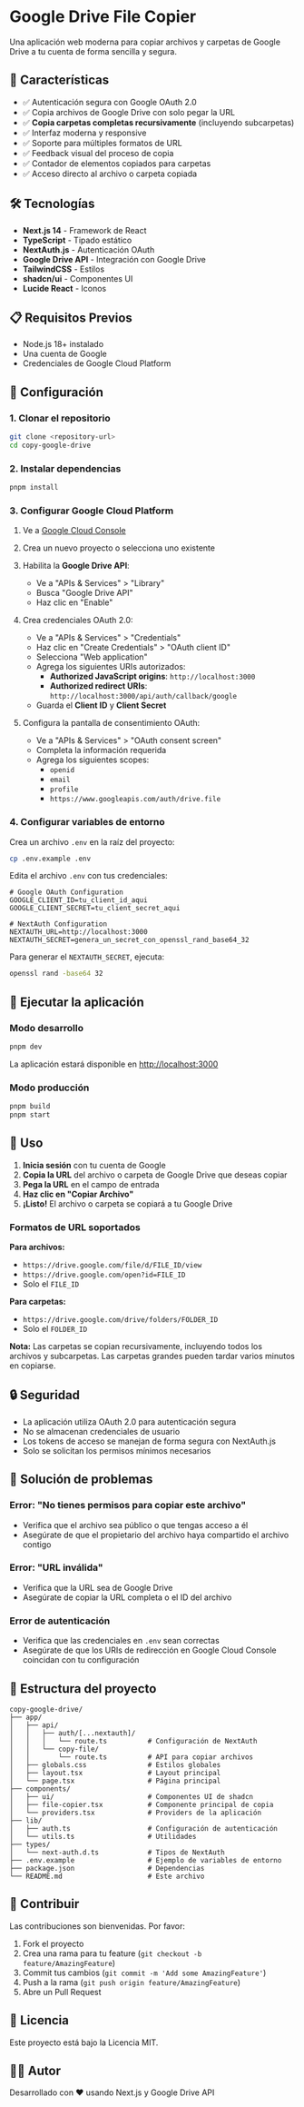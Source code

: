 # Google Drive File Copier

Una aplicación web moderna para copiar archivos y carpetas de Google Drive a tu cuenta de forma sencilla y segura.

## 🚀 Características

- ✅ Autenticación segura con Google OAuth 2.0
- ✅ Copia archivos de Google Drive con solo pegar la URL
- ✅ **Copia carpetas completas recursivamente** (incluyendo subcarpetas)
- ✅ Interfaz moderna y responsive
- ✅ Soporte para múltiples formatos de URL
- ✅ Feedback visual del proceso de copia
- ✅ Contador de elementos copiados para carpetas
- ✅ Acceso directo al archivo o carpeta copiada

## 🛠️ Tecnologías

- **Next.js 14** - Framework de React
- **TypeScript** - Tipado estático
- **NextAuth.js** - Autenticación OAuth
- **Google Drive API** - Integración con Google Drive
- **TailwindCSS** - Estilos
- **shadcn/ui** - Componentes UI
- **Lucide React** - Iconos

## 📋 Requisitos Previos

- Node.js 18+ instalado
- Una cuenta de Google
- Credenciales de Google Cloud Platform

## 🔧 Configuración

### 1. Clonar el repositorio

```bash
git clone <repository-url>
cd copy-google-drive
```

### 2. Instalar dependencias

```bash
pnpm install
```

### 3. Configurar Google Cloud Platform

1. Ve a [Google Cloud Console](https://console.cloud.google.com/)
2. Crea un nuevo proyecto o selecciona uno existente
3. Habilita la **Google Drive API**:
   - Ve a "APIs & Services" > "Library"
   - Busca "Google Drive API"
   - Haz clic en "Enable"

4. Crea credenciales OAuth 2.0:
   - Ve a "APIs & Services" > "Credentials"
   - Haz clic en "Create Credentials" > "OAuth client ID"
   - Selecciona "Web application"
   - Agrega los siguientes URIs autorizados:
     - **Authorized JavaScript origins**: `http://localhost:3000`
     - **Authorized redirect URIs**: `http://localhost:3000/api/auth/callback/google`
   - Guarda el **Client ID** y **Client Secret**

5. Configura la pantalla de consentimiento OAuth:
   - Ve a "APIs & Services" > "OAuth consent screen"
   - Completa la información requerida
   - Agrega los siguientes scopes:
     - `openid`
     - `email`
     - `profile`
     - `https://www.googleapis.com/auth/drive.file`

### 4. Configurar variables de entorno

Crea un archivo `.env` en la raíz del proyecto:

```bash
cp .env.example .env
```

Edita el archivo `.env` con tus credenciales:

```env
# Google OAuth Configuration
GOOGLE_CLIENT_ID=tu_client_id_aqui
GOOGLE_CLIENT_SECRET=tu_client_secret_aqui

# NextAuth Configuration
NEXTAUTH_URL=http://localhost:3000
NEXTAUTH_SECRET=genera_un_secret_con_openssl_rand_base64_32
```

Para generar el `NEXTAUTH_SECRET`, ejecuta:

```bash
openssl rand -base64 32
```

## 🚀 Ejecutar la aplicación

### Modo desarrollo

```bash
pnpm dev
```

La aplicación estará disponible en [http://localhost:3000](http://localhost:3000)

### Modo producción

```bash
pnpm build
pnpm start
```

## 📖 Uso

1. **Inicia sesión** con tu cuenta de Google
2. **Copia la URL** del archivo o carpeta de Google Drive que deseas copiar
3. **Pega la URL** en el campo de entrada
4. **Haz clic en "Copiar Archivo"**
5. **¡Listo!** El archivo o carpeta se copiará a tu Google Drive

### Formatos de URL soportados

**Para archivos:**
- `https://drive.google.com/file/d/FILE_ID/view`
- `https://drive.google.com/open?id=FILE_ID`
- Solo el `FILE_ID`

**Para carpetas:**
- `https://drive.google.com/drive/folders/FOLDER_ID`
- Solo el `FOLDER_ID`

**Nota:** Las carpetas se copian recursivamente, incluyendo todos los archivos y subcarpetas. Las carpetas grandes pueden tardar varios minutos en copiarse.

## 🔒 Seguridad

- La aplicación utiliza OAuth 2.0 para autenticación segura
- No se almacenan credenciales de usuario
- Los tokens de acceso se manejan de forma segura con NextAuth.js
- Solo se solicitan los permisos mínimos necesarios

## 🐛 Solución de problemas

### Error: "No tienes permisos para copiar este archivo"

- Verifica que el archivo sea público o que tengas acceso a él
- Asegúrate de que el propietario del archivo haya compartido el archivo contigo

### Error: "URL inválida"

- Verifica que la URL sea de Google Drive
- Asegúrate de copiar la URL completa o el ID del archivo

### Error de autenticación

- Verifica que las credenciales en `.env` sean correctas
- Asegúrate de que los URIs de redirección en Google Cloud Console coincidan con tu configuración

## 📝 Estructura del proyecto

```
copy-google-drive/
├── app/
│   ├── api/
│   │   ├── auth/[...nextauth]/
│   │   │   └── route.ts          # Configuración de NextAuth
│   │   └── copy-file/
│   │       └── route.ts          # API para copiar archivos
│   ├── globals.css               # Estilos globales
│   ├── layout.tsx                # Layout principal
│   └── page.tsx                  # Página principal
├── components/
│   ├── ui/                       # Componentes UI de shadcn
│   ├── file-copier.tsx           # Componente principal de copia
│   └── providers.tsx             # Providers de la aplicación
├── lib/
│   ├── auth.ts                   # Configuración de autenticación
│   └── utils.ts                  # Utilidades
├── types/
│   └── next-auth.d.ts            # Tipos de NextAuth
├── .env.example                  # Ejemplo de variables de entorno
├── package.json                  # Dependencias
└── README.md                     # Este archivo
```

## 🤝 Contribuir

Las contribuciones son bienvenidas. Por favor:

1. Fork el proyecto
2. Crea una rama para tu feature (`git checkout -b feature/AmazingFeature`)
3. Commit tus cambios (`git commit -m 'Add some AmazingFeature'`)
4. Push a la rama (`git push origin feature/AmazingFeature`)
5. Abre un Pull Request

## 📄 Licencia

Este proyecto está bajo la Licencia MIT.

## 👨‍💻 Autor

Desarrollado con ❤️ usando Next.js y Google Drive API
